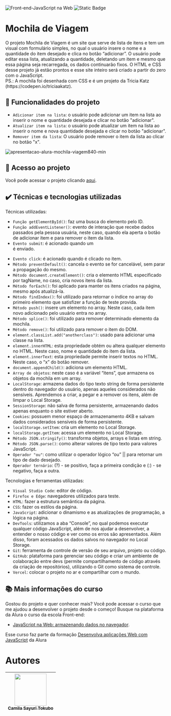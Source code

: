 ![Front-end-JavaScript na Web](https://github.com/CamilaSah/alura-mochila-de-viagem/assets/128820692/9ff9936a-b972-4b94-9796-1a868649e7ef)
![Static Badge](https://img.shields.io/badge/Status-Conclu%C3%ADdo-%2391DCFF)


<h1> Mochila de Viagem </h1>
O projeto Mochila de Viagem é um site que serve de lista de itens e tem um visual com formulário simples, no qual o usuário insere o nome e a quantidade do item desejado e clica no botão “adicionar”. O usuário pode editar essa lista, atualizando a quantidade, deletando um item e mesmo que essa página seja recarregada, os dados continuarão fixos.
O HTML e CSS desse projeto já estão prontos e esse site inteiro será criado a partir do zero com o JavaScript.
<br>
PS.: A mochila foi desenhada com CSS e é um projeto da Tricia Katz (https://codepen.io/triciaakatz).

## :hammer: Funcionalidades do projeto
- `Adicionar item na lista`: o usuário pode adicionar um item na lista ao inserir o nome e quantidade desejada e clicar no botão "adicionar".
- `Atualizar item na lista`: o usuário pode atualizar um item na lista ao inserir o nome e nova quantidade desejada e clicar no botão "adicionar".
- `Remover item da lista`: O usuário pode remover o item da lista ao clicar no botão "x".

![apresentacao-alura-mochila-viagem840-min](https://github.com/CamilaSah/alura-mochila-de-viagem/assets/128820692/57a028ee-8665-42a8-9543-84b54f9180ac)


## 📁 Acesso ao projeto

Você pode acessar o projeto clicando [aqui](https://alura-mochila-de-viagem-zeta.vercel.app/).

## ✔️ Técnicas e tecnologias utilizadas

Técnicas utilizadas:
- ``Função getElementById()``: faz uma busca do elemento pelo ID.
- ``Função addEventListener()``: evento de interação que recebe dados passados pela pessoa usuária, neste caso, quando ela aperta o botão de adicionar item e para remover o item da lista.
- ``Evento submit``: é acionado quando um <form> é enviado.
- ``Evento click``: é acionado quando é clicado no item.
- ``Método preventDefault()``: cancela o evento se for cancelável, sem parar a propagação do mesmo. 
- ``Método document.createElement()``: cria o elemento HTML especificado por tagName, no caso, cria novos itens da lista.
- ``Método forEach()``: foi aplicado para manter os itens criados na página, mesmo após atualizá-la.
- ``Método findIndex()``: foi utilizado para retornar o índice no array do primeiro elemento que satisfizer a função de teste provida.
- ``Método push()``: insere um elemento no array. Neste caso, cada item novo adicionado pelo usuário entra no array.
- ``Método splice()``: foi utilizado para remover determinado elemento da mochila.
- ``Método remove()``: foi utilizado para remover o item do DOM.
- ``element.classList.add("anotherclass")``: usado para adicionar uma classe na lista.
- ``element.innerHTML``: esta propriedade obtém ou altera qualquer elemento no HTML. Neste caso, nome e quantidade do item da lista.
- ``element.innerText``: esta propriedade permite inserir textos no HTML. Neste caso, o “x” do botão remover.
- ``document.appendChild()``: adiciona um elemento HTML.
- ``Array de objetos``: neste caso é a variável “itens”, que armazena os objetos da mochila em um array.
- ``LocalStorage``: armazena dados do tipo texto string de forma persistente dentro do navegador do usuário, apenas aqueles considerados não sensíveis. Aprendemos a criar, a pegar e a remover os itens, além de limpar o Local Storage.
- ``SessionStorage``: não salva de forma persistente, armazenando dados apenas enquanto o site estiver aberto.
- ``Cookies``: possuem menor espaço de armazenamento 4KB e salvam dados considerados sensíveis de forma persistente.
- ``localStorage.setItem``: cria um elemento no Local Storage.
- ``localStorage.getItem``: acessa um elemento no Local Storage.
- ``Método JSON.stringify()``: transforma objetos, arrays e listas em string.
- ``Método JSON.parse()``: como alterar valores de tipo texto para valores JavaScript.
- ``Operador "ou"``: como utilizar o operador lógico “ou” || para retornar um tipo de dado desejado.
- ``Operador ternário``: (?) - se positivo, faça a primeira condição e (:) - se negativo, faça a outra.

Tecnologias e ferramentas utilizadas:
- ``Visual Studio Code``: editor de código.
- ``Firefox e Edge``: navegadores utilizados para teste.
- ``HTML``: fazer a estrutura semântica da página.
- ``CSS``: fazer os estilos da página.
- ``JavaScript``: adicionar o dinamismo e as atualizações de programação, a lógica na página.
- ``DevTools``: utilizamos a aba “Console”, no qual podemos executar qualquer código JavaScript, além de nos ajudar a desenvolver, a entender o nosso código e ver como os erros são apresentados. Além disso, foram acessados os dados salvos no navegador no Local Storage.
- ``Git``: ferramenta de controle de versão de seu arquivo, projeto ou código. 
- ``GitHub``: plataforma para gerenciar seu código e criar um ambiente de colaboração entre devs (permite compartilhamento de código através da criação de repositórios), utilizando o Git como sistema de controle.
- ``Vercel``: colocar o projeto no ar e compartilhar com o mundo.

## 📚 Mais informações do curso
Gostou do projeto e quer conhecer mais? Você pode acessar o curso que me ajudou a desenvolver o projeto desde o começo! 
Busque na plataforma da Alura o curso da escola Front-end:
- [JavaScript na Web: armazenando dados no navegador](https://cursos.alura.com.br/course/javascript-web-armazenando-dados-navegador).

Esse curso faz parte da formação [Desenvolva aplicações Web com JavaScript](https://cursos.alura.com.br/formacao-javascript-front-end) da Alura

# Autores

| <img src="https://github.com/CamilaSah/site-pessoal/assets/128820692/bed790ab-3722-4503-8fed-c786e774661b" width="100"><br>[<sub>Camila Sayuri Tokubo</sub>](https://www.linkedin.com/in/camila-tokubo/)|
| :---: |
